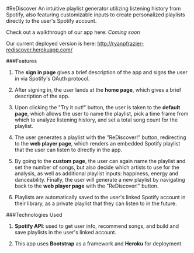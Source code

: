 #ReDiscover
An intuitive playlist generator utilizing listening history from Spotify, also featuring customizable inputs to create personalized playlists directly to the user's Spotify account.

Check out a walkthrough of our app here: *Coming soon*

Our current deployed version is here: http://ryanpfrazier-rediscover.herokuapp.com/

###Features
1. The **sign in page** gives a brief description of the app and signs the user in via Spotify's OAuth protocol.

2. After signing in, the user lands at the **home page**, which gives a brief description of the app.

3. Upon clicking the "Try it out!" button, the user is taken to the **default page**, which allows the user to name the playlist, pick a time frame from which to analyze listening history, and set a total song count for the playlist.

4. The user generates a playlist with the "ReDiscover!" button, redirecting to the **web player page**, which renders an embedded Spotify playlist that the user can listen to directly in the app.

5. By going to the **custom page**, the user can again name the playlist and set the number of songs, but also decide which artists to use for the analysis, as well as additional playlist inputs: happiness, energy and danceability. Finally, the user will generate a new playlist by navigating back to the **web player page** with the "ReDiscover!" button.

6. Playlists are automatically saved to the user's linked Spotify account in their library, as a private playlist that they can listen to in the future.

###Technologies Used
1. **Spotify API**: used to get user info, recommend songs, and build and save playlists in the user's linked account.

2. This app uses **Bootstrap** as a framework and **Heroku** for deployment.
